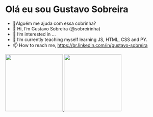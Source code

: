# Olá eu sou Gustavo Sobreira

- 👀Alguém me ajuda com essa cobrinha?<br>
- 👋 Hi, I’m Gustavo Sobreira (@sobreirinha)
- 👀 I’m interested in ...
- 🌱 I’m currently teaching myself  learning JS, HTML, CSS and PY.
- 📫 How to reach me, https://br.linkedin.com/in/gustavo-sobreira


<div>
  <a href="https://github.com/sobreirinha">
  <img height="180em" src="https://github-readme-stats.vercel.app/api?username=sobreirinha&show_icons=true&theme=dark&include_all_commits=true&count_private=true"/>
  <img height="180em" src="https://github-readme-stats.vercel.app/api/top-langs/?username=sobreirinha&layout=compact&langs_count=7&theme=dark"/>
</div>

